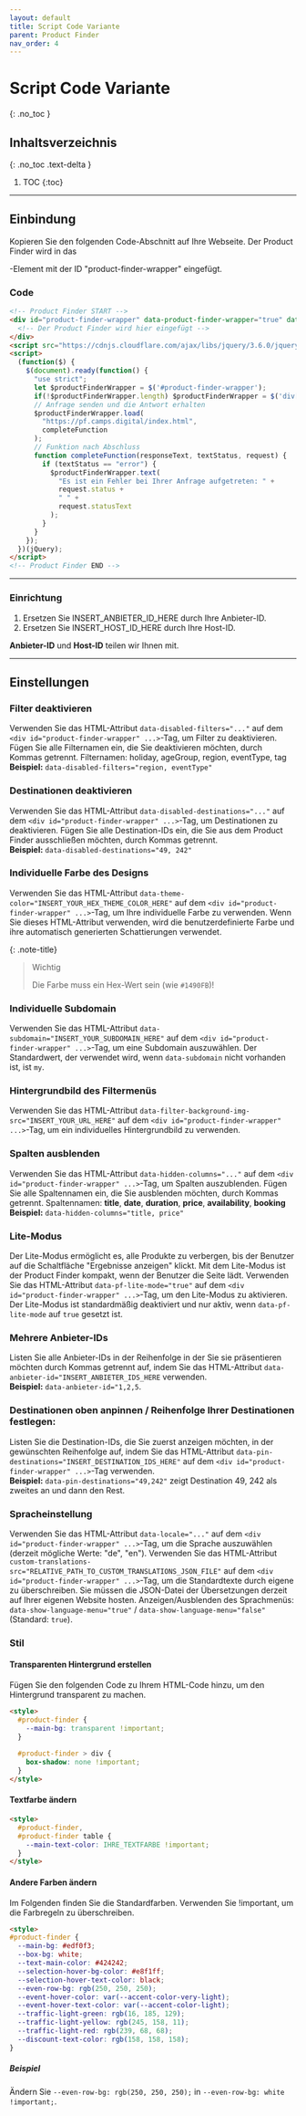 ```yaml
---
layout: default
title: Script Code Variante
parent: Product Finder
nav_order: 4
---
```


# Script Code Variante
{: .no_toc }

## Inhaltsverzeichnis
{: .no_toc .text-delta }

1. TOC
{:toc}

---

## Einbindung

Kopieren Sie den folgenden Code-Abschnitt auf Ihre Webseite. Der Product Finder wird in das <div>-Element mit der ID "product-finder-wrapper" eingefügt.

### Code

```html
<!-- Product Finder START -->
<div id="product-finder-wrapper" data-product-finder-wrapper="true" data-anbieter-id="INSERT_ANBIETER_ID_HERE" data-host-id="INSERT_HOST_ID_HERE">
  <!-- Der Product Finder wird hier eingefügt -->
</div>
<script src="https://cdnjs.cloudflare.com/ajax/libs/jquery/3.6.0/jquery.min.js" integrity="sha512-894YE6QWD5I59HgZOGReFYm4dnWc1Qt5NtvYSaNcOP+u1T9qYdvdihz0PPSiiqn/+/3e7Jo4EaG7TubfWGUrMQ==" crossorigin="anonymous" referrerpolicy="no-referrer"></script>
<script>
  (function($) {
    $(document).ready(function() {
      "use strict";
      let $productFinderWrapper = $('#product-finder-wrapper');
      if(!$productFinderWrapper.length) $productFinderWrapper = $('div[data-product-finder-wrapper="true"]');
      // Anfrage senden und die Antwort erhalten
      $productFinderWrapper.load(
        "https://pf.camps.digital/index.html",
        completeFunction
      );
      // Funktion nach Abschluss
      function completeFunction(responseText, textStatus, request) {
        if (textStatus == "error") {
          $productFinderWrapper.text(
            "Es ist ein Fehler bei Ihrer Anfrage aufgetreten: " +
            request.status +
            " " +
            request.statusText
          );
        }
      }
    });
  })(jQuery);
</script>
<!-- Product Finder END -->
```

---

### Einrichtung
1. Ersetzen Sie INSERT_ANBIETER_ID_HERE durch Ihre Anbieter-ID.
2. Ersetzen Sie INSERT_HOST_ID_HERE durch Ihre Host-ID.

**Anbieter-ID** und **Host-ID** teilen wir Ihnen mit.

---

## Einstellungen

### Filter deaktivieren

Verwenden Sie das HTML-Attribut `data-disabled-filters="..."` auf dem `<div id="product-finder-wrapper" ...>`-Tag, um Filter zu deaktivieren. Fügen Sie alle Filternamen ein, die Sie deaktivieren möchten, durch Kommas getrennt.
Filternamen: holiday, ageGroup, region, eventType, tag\
**Beispiel:** `data-disabled-filters="region, eventType"`

### Destinationen deaktivieren

Verwenden Sie das HTML-Attribut `data-disabled-destinations="..."` auf dem `<div id="product-finder-wrapper" ...>`-Tag, um Destinationen zu deaktivieren. Fügen Sie alle Destination-IDs ein, die Sie aus dem Product Finder ausschließen möchten, durch Kommas getrennt.\
**Beispiel:** `data-disabled-destinations="49, 242"`

### Individuelle Farbe des Designs

Verwenden Sie das HTML-Attribut `data-theme-color="INSERT_YOUR_HEX_THEME_COLOR_HERE"` auf dem `<div id="product-finder-wrapper" ...>`-Tag, um Ihre individuelle Farbe zu verwenden. Wenn Sie dieses HTML-Attribut verwenden, wird die benutzerdefinierte Farbe und ihre automatisch generierten Schattierungen verwendet.

{: .note-title}
> Wichtig
>
> Die Farbe muss ein Hex-Wert sein (wie `#1490FB`)!

### Individuelle Subdomain

Verwenden Sie das HTML-Attribut `data-subdomain="INSERT_YOUR_SUBDOMAIN_HERE"` auf dem `<div id="product-finder-wrapper" ...>`-Tag, um eine Subdomain auszuwählen. Der Standardwert, der verwendet wird, wenn `data-subdomain` nicht vorhanden ist, ist `my`.

### Hintergrundbild des Filtermenüs

Verwenden Sie das HTML-Attribut `data-filter-background-img-src="INSERT_YOUR_URL_HERE"` auf dem `<div id="product-finder-wrapper" ...>`-Tag, um ein individuelles Hintergrundbild zu verwenden.

### Spalten ausblenden

Verwenden Sie das HTML-Attribut `data-hidden-columns="..."` auf dem `<div id="product-finder-wrapper" ...>`-Tag, um Spalten auszublenden. Fügen Sie alle Spaltennamen ein, die Sie ausblenden möchten, durch Kommas getrennt.
Spaltennamen: **title**, **date**, **duration**, **price**, **availability**, **booking**\
**Beispiel:** `data-hidden-columns="title, price"`

### Lite-Modus

Der Lite-Modus ermöglicht es, alle Produkte zu verbergen, bis der Benutzer auf die Schaltfläche "Ergebnisse anzeigen" klickt. Mit dem Lite-Modus ist der Product Finder kompakt, wenn der Benutzer die Seite lädt.
Verwenden Sie das HTML-Attribut `data-pf-lite-mode="true"` auf dem `<div id="product-finder-wrapper" ...>`-Tag, um den Lite-Modus zu aktivieren. Der Lite-Modus ist standardmäßig deaktiviert und nur aktiv, wenn `data-pf-lite-mode` auf `true` gesetzt ist.

### Mehrere Anbieter-IDs

Listen Sie alle Anbieter-IDs in der Reihenfolge in der Sie sie präsentieren möchten durch Kommas getrennt auf, indem Sie das HTML-Attribut `data-anbieter-id="INSERT_ANBIETER_IDS_HERE` verwenden.\
**Beispiel:** `data-anbieter-id="1,2,5`.

### Destinationen oben anpinnen / Reihenfolge Ihrer Destinationen festlegen:
Listen Sie die Destination-IDs, die Sie zuerst anzeigen möchten, in der gewünschten Reihenfolge auf, indem Sie das HTML-Attribut `data-pin-destinations="INSERT_DESTINATION_IDS_HERE"` auf dem `<div id="product-finder-wrapper" ...>`-Tag verwenden.\
**Beispiel:** `data-pin-destinations="49,242"` zeigt Destination 49, 242 als zweites an und dann den Rest.

### Spracheinstellung
Verwenden Sie das HTML-Attribut `data-locale="..."` auf dem `<div id="product-finder-wrapper" ...>`-Tag, um die Sprache auszuwählen (derzeit mögliche Werte: "de", "en"). Verwenden Sie das HTML-Attribut `custom-translations-src="RELATIVE_PATH_TO_CUSTOM_TRANSLATIONS_JSON_FILE"` auf dem `<div id="product-finder-wrapper" ...>`-Tag, um die Standardtexte durch eigene zu überschreiben. Sie müssen die JSON-Datei der Übersetzungen derzeit auf Ihrer eigenen Website hosten. Anzeigen/Ausblenden des Sprachmenüs: `data-show-language-menu="true"` / `data-show-language-menu="false"` (Standard: `true`).

### Stil

#### Transparenten Hintergrund erstellen

Fügen Sie den folgenden Code zu Ihrem HTML-Code hinzu, um den Hintergrund transparent zu machen.

```html
<style>
  #product-finder {
    --main-bg: transparent !important;
  }
  
  #product-finder > div {
    box-shadow: none !important;
  }
</style>
```

#### Textfarbe ändern
```html
<style>
  #product-finder,
  #product-finder table {
    --main-text-color: IHRE_TEXTFARBE !important;
  }
</style>
```

#### Andere Farben ändern

Im Folgenden finden Sie die Standardfarben. Verwenden Sie !important, um die Farbregeln zu überschreiben.

```html
<style>
#product-finder {
  --main-bg: #edf0f3;
  --box-bg: white;
  --text-main-color: #424242;
  --selection-hover-bg-color: #e8f1ff;
  --selection-hover-text-color: black;
  --even-row-bg: rgb(250, 250, 250);
  --event-hover-color: var(--accent-color-very-light);
  --event-hover-text-color: var(--accent-color-light);
  --traffic-light-green: rgb(16, 185, 129);
  --traffic-light-yellow: rgb(245, 158, 11);
  --traffic-light-red: rgb(239, 68, 68);
  --discount-text-color: rgb(158, 158, 158);
}
```
</style>

##### Beispiel

Ändern Sie `--even-row-bg: rgb(250, 250, 250);` in `--even-row-bg: white !important;`.